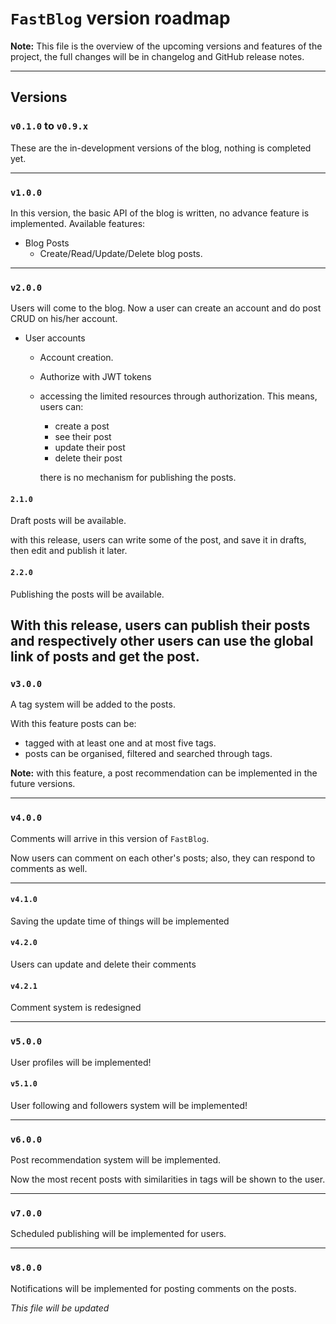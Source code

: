 # `FastBlog` version roadmap

**Note:** This file is the overview of the upcoming versions
and features of the project,
the full changes will be in changelog and GitHub release notes.

----
## Versions
### `v0.1.0` to `v0.9.x`
These are the in-development versions of the blog, nothing is completed yet.

----
### `v1.0.0`
In this version, the basic API of the blog is written, no advance feature is implemented.
Available features:
- Blog Posts
  - Create/Read/Update/Delete blog posts.


----
### `v2.0.0`
Users will come to the blog. Now a user can create an account and do post CRUD on his/her account.
- User accounts
  - Account creation.
  - Authorize with JWT tokens
  - accessing the limited resources through authorization.
    This means, users can:
      - create a post
      - see their post
      - update their post
      - delete their post

       there is no mechanism for publishing the posts.

#### `2.1.0`
Draft posts will be available.

with this release, users can write some of the post,
and save it in drafts, then edit and publish it later.

#### `2.2.0`
Publishing the posts will be available.

With this release, users can publish their posts and
respectively other users can use the global link of posts
and get the post.
----
### `v3.0.0`
A tag system will be added to the posts.

With this feature posts can be:
- tagged with at least one and at most five tags.
- posts can be organised, filtered and searched through tags.

**Note:** with this feature, a post recommendation can be implemented in the future versions.

----
### `v4.0.0`
Comments will arrive in this version of `FastBlog`.

Now users can comment on each other's posts; also, they can respond to comments as well.

----

#### `v4.1.0`
Saving the update time of things will be implemented

#### `v4.2.0`
Users can update and delete their comments

#### `v4.2.1`
Comment system is redesigned

----
### `v5.0.0`
User profiles will be implemented!

#### `v5.1.0`
User following and followers system will be implemented!

----
### `v6.0.0`
Post recommendation system will be implemented.

Now the most recent posts with similarities in tags will be shown to the user.

----

### `v7.0.0`
Scheduled publishing will be implemented for users.

----
### `v8.0.0`
Notifications will be implemented for posting comments on the posts.


_This file will be updated_
